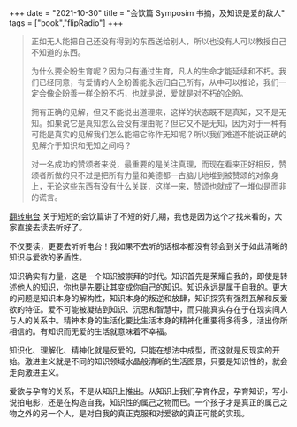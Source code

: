 +++ 
date = "2021-10-30"
title = "会饮篇 Symposim 书摘，及知识是爱的敌人"
tags = ["book","flipRadio"]
+++

> 正如无人能把自己还没有得到的东西送给别人，所以也没有人可以教授自己不知道的东西。  
> 
> 为什么要企盼生育呢？因为只有通过生育，凡人的生命才能延续和不朽。我们已经同意，有爱情的人企盼善能永远归自己所有，从中可以推论，我们一定会像企盼善一样企盼不朽，也就是说，爱就是对不朽的企盼。  
> 
> 拥有正确的见解，但又不能说出道理来，这样的状态既不是真知，又不是无知。如果说它是真知怎么会没有理由呢？但它又不是无知，因为对于一种有可能是真实的见解我们怎么能把它称作无知呢？所以我们难道不能说正确的见解介于知识和无知之间吗？  
> 
> 对一名成功的赞颂者来说，最重要的是关注真理，而现在看来正好相反，赞颂者所做的只不过是把所有力量和美德都一古脑儿地堆到被赞颂的对象身上，无论这些东西有没有什么关联，这样一来，赞颂也就成了一堆似是而非的谎言。

[翻转电台](https://podcasts.apple.com/us/podcast/%E7%BF%BB%E7%94%B5special-%E4%BC%9A%E9%A5%AE%E7%AF%87-v-%E7%88%B1%E9%A6%96%E5%85%88%E6%98%AF%E6%84%9F%E5%8F%97%E8%87%AA%E5%B7%B1%E7%9A%84%E8%B4%AB%E4%B9%8F-vol-62/id1119089237?i=1000530418055) 关于短短的会饮篇讲了不短的好几期，我也是因为这个才找来看的，大家直接去读去听好了。

不仅要读，更要去听听电台！我如果不去听的话根本都没有领会到关于如此清晰的知识与爱欲的矛盾性。

知识确实有力量，这是一个知识被崇拜的时代。知识首先是荣耀自我的，即使是转述他人的知识，你也是先要让其变成你自己的知识。知识永远是属于自我的。更大的问题是知识本身的解构性，知识本身的叛逆和放肆，知识探究有强烈瓦解和反爱欲的特征。爱不可能被凝结到知识、沉思和智慧中，而只能真实存在于在现实间人与人的关系中。精神本身的生活化要比生活本身的精神化重要得多得多，活出你所相信的。有知识而无爱的生活就意味着不幸福。

知识化、理解化、精神化就是反爱的，只能在想法中成型，而这就是反现实的开始。激进主义就是不同的知识领域水晶般清晰的生活图景，只要是知识性的，就会走向激进主义。

爱欲与孕育的关系，不是从知识上推出。从知识上我们孕育作品，孕育知识，写小说拍电影，还是在构造自我，知识性的属己之物而已。一个孩子才是真正的属己之物之外的另一个人，是对自我的真正克服和对爱欲的真正可能的实现。